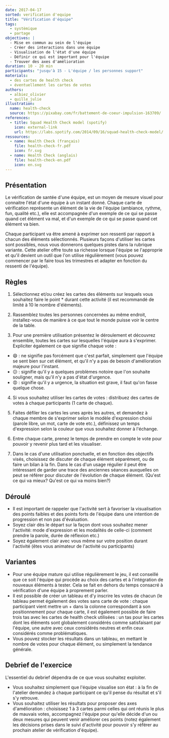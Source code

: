 ```yaml
---
date: 2017-04-17
sorted: verification d'equipe
title: "Vérification d'équipe"
tags:
  - systèmique
  - partage
objectives: |
  - Mise en commun au sein de l'équipe
  - Créer des interactions dans une équipe
  - Visualisation de l'état d'une équipe
  - Définir ce qui est important pour l'équipe
  - Trouver des axes d'amélioration
duration: 10 - 20 min
participants: "jusqu'à 15 - L'équipe / les personnes support"
materials:
  - des cartes de health check
  - éventuellement les cartes de votes
authors:
  - albiez_olivier
  - quille_julie
illustration:
  name: health-check
  source: https://pixabay.com/fr/battement-de-coeur-impulsion-163709/
references:
  - title: Squad Health Check model (spotify)
    icon: external-link
    url: https://labs.spotify.com/2014/09/16/squad-health-check-model/
ressources:
  - name: Health Check (français)
    file: health-check-fr.pdf
    icon: fr.svg
  - name: Health Check (anglais)
    file: health-check-en.pdf
    icon: en.svg
---
```


## Présentation

Le vérification de santée d'une équipe, est un moyen de mesure visuel pour connaitre l'état d'une équipe à un instant donné.
Chaque carte de vérification représente un élément de la vie de l'équipe (ambiance, rythme, fun, qualité etc.), elle est accompagnée d'un exemple de ce qui se passe quand cet élément va mal, et d'un exemple de ce qui se passe quand cet élément va bien.

Chaque participant va être amené à exprimer son ressenti par rapport à chacun des éléments sélectionnés. Plusieurs façons d'utiliser les cartes sont possibles, nous vous donnerons quelques pistes dans la rubrique variante.
Cette atelier offre toute sa richesse lorsque l'équipe se l'approprie et qu'il devient un outil que l'on utilise régulièrement (vous pouvez commencer par le faire tous les trimestres et adapter en fonction du ressenti de l'équipe).

## Règles

1. Sélectionnez et/ou créez les cartes des éléments sur lesquels vous souhaitez faire le point * durant cette activité (il est recommandé de limité à 10 le nombre d'éléments).

2. Rassemblez toutes les personnes concernées au même endroit, installez-vous de manière à ce que tout le monde puisse voir le centre de la table.

3. Pour une première utilisation présentez le déroulement et découvrez ensemble, toutes les cartes sur lesquelles l'équipe aura à s'exprimer. Expliciter également ce que signifie chaque vote :
  - :smile: : ne signifie pas forcément que c'est parfait, simplement que l'équipe se sent bien sur cet élément, et qu'il n'y a pas de besoin d'amélioration majeure pour l'instant.
  - :confused: : signifie qu'il y a quelques problèmes notoire que l'on souhaite souligner, mais qu'il n'y a pas d'état d'urgence.
  - :rage: : signifie qu'il y a urgence, la situation est grave, il faut qu'on fasse quelque chose.


4. Si vous souhaitez utiliser les cartes de votes : distribuez des cartes de votes à chaque participants (1 carte de chaque).

5. Faites défiler les cartes les unes après les autres, et demandez à chaque membre de s'exprimer selon le modèle d'expression choisi (parole libre, un mot, carte de vote etc.), définissez un temps d'expression selon la couleur que vous souhaitez donner à l'échange.

6. Entre chaque carte, prenez le temps de prendre en compte le vote pour pouvoir y revenir plus tard et les visualiser.

7. Dans le cas d'une utilisation ponctuelle, et en fonction des objectifs visés, choisissez de discuter de chaque élément séparément, ou de faire un bilan à la fin. Dans le cas d'un usage régulier il peut être intéressant de garder une trace des anciennes séances auxquelles on peut se référer pour discuter de l'évolution de chaque élément. (Qu'est ce qui va mieux? Qu'est ce qui va moins bien?)


## Déroulé

- Il est important de rappeler que l'activité sert à favoriser la visualisation des points faibles et des points forts de l'équipe dans une intention de progression et non pas d'évaluation.
- Soyez clair dès le départ sur la façon dont vous souhaitez mener l'activité: mode d'expression et les modalités de celle-ci (comment prendre la parole, durée de réflexion etc.)
- Soyez également clair avec vous même sur votre position durant l'activité (êtes vous animateur de l'activité ou participants)


## Variantes

- Pour une équipe mature qui utilise régulièrement le jeu, il est conseillé que ce soit l'équipe qui procède au choix des cartes et à l'intégration de nouveaux éléments à tester. Cela se fait en dehors du temps consacré à vérification d'une équipe à proprement parler.
- Il est possible de créer un tableau et d'y inscrire les votes de chacun (le tableau permet également des votes sans carte de vote : chaque participant vient mettre un + dans la colonne correspondant à son positionnement pour chaque carte, il est également possible de faire trois tas avec les cartes de health check utilisées : un tas pour les cartes dont les éléments sont globalement considérés comme satisfaisant par l'équipe, une autre avec ceux considérés neutres et enfin ceux considérés comme problématiques.
- Vous pouvez stocker les résultats dans un tableau, en mettant le nombre de votes pour chaque élément, ou simplement la tendance générale.


## Debrief de l'exercice

L'essentiel du debrief dépendra de ce que vous souhaitez exploiter.
- Vous souhaitez simplement que l'équipe visualise son état : à la fin de l'atelier demandez à chaque participant ce qu'il pense du résultat et s'il s'y retrouve.
- Vous souhaitez utiliser les résultats pour proposer des axes d'amélioration : choisissez 1 à 3 cartes parmi celles qui ont réunis le plus de mauvais votes, accompagnez l'équipe pour qu'elle décide d'un ou deux mesures qui peuvent venir améliorer ces points (notez également les décisions prises dans le suivi d'activité pour pouvoir s'y référer au prochain atelier de vérification d'équipe).
